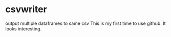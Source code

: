 # csvwriter
output multiple dataframes to same csv
This is my first time to use github.
It looks interesting.
